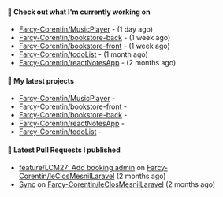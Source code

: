 #### 👷 Check out what I'm currently working on

- [Farcy-Corentin/MusicPlayer](https://github.com/Farcy-Corentin/MusicPlayer) -  (1 day ago)
- [Farcy-Corentin/bookstore-back](https://github.com/Farcy-Corentin/bookstore-back) -  (1 week ago)
- [Farcy-Corentin/bookstore-front](https://github.com/Farcy-Corentin/bookstore-front) -  (1 week ago)
- [Farcy-Corentin/todoList](https://github.com/Farcy-Corentin/todoList) -  (1 month ago)
- [Farcy-Corentin/reactNotesApp](https://github.com/Farcy-Corentin/reactNotesApp) -  (2 months ago)

#### 🌱 My latest projects

- [Farcy-Corentin/MusicPlayer](https://github.com/Farcy-Corentin/MusicPlayer) - 
- [Farcy-Corentin/bookstore-front](https://github.com/Farcy-Corentin/bookstore-front) - 
- [Farcy-Corentin/bookstore-back](https://github.com/Farcy-Corentin/bookstore-back) - 
- [Farcy-Corentin/reactNotesApp](https://github.com/Farcy-Corentin/reactNotesApp) - 
- [Farcy-Corentin/todoList](https://github.com/Farcy-Corentin/todoList) - 

#### 🔨 Latest Pull Requests I published

- [feature/LCM27: Add booking admin](https://github.com/Farcy-Corentin/leClosMesnilLaravel/pull/18) on [Farcy-Corentin/leClosMesnilLaravel](https://github.com/Farcy-Corentin/leClosMesnilLaravel) (2 months ago)
- [Sync](https://github.com/Farcy-Corentin/leClosMesnilLaravel/pull/13) on [Farcy-Corentin/leClosMesnilLaravel](https://github.com/Farcy-Corentin/leClosMesnilLaravel) (2 months ago)